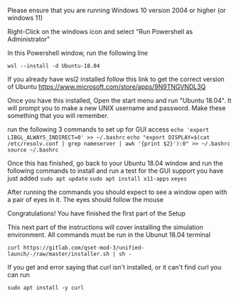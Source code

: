 Please ensure that you are running Windows 10 version 2004 or higher (or windows 11)

Right-Click on the windows icon and select "Run Powershell as Administrator"

In this Powershell window, run the following line

`wsl --install -d Ubuntu-18.04`

If you already have wsl2 installed follow this link to get the correct version of Ubuntu
https://www.microsoft.com/store/apps/9N9TNGVNDL3Q

Once you have this installed, Open the start menu and run "Ubuntu 18.04". It will prompt you to make a new UNIX username and password. Make these something that you will remember.

run the following 3 commands to set up for GUI access
`echo 'export LIBGL_ALWAYS_INDIRECT=0' >> ~/.bashrc`
`echo "export DISPLAY=$(cat /etc/resolv.conf | grep nameserver | awk '{print $2}'):0" >> ~/.bashrc`
`source ~/.bashrc`

Once this has finished, go back to your Ubuntu 18.04 window and run the following commands to install and run a test for the GUI support you have just added
`sudo apt update`
`sudo apt install x11-apps`
`xeyes`

After running the commands you should expect to see a window open with a pair of eyes in it. The eyes should follow the mouse

Congratulations! You have finished the first part of the Setup

This next part of the instructions will cover installing the simulation environment. All commands must be run in the Ubunut 18.04 terminal

`curl https://gitlab.com/qset-mod-3/unified-launch/-/raw/master/installer.sh | sh -`

If you get and error saying that curl isn't installed, or it can't find curl you can run 

`sudo apt install -y curl`
